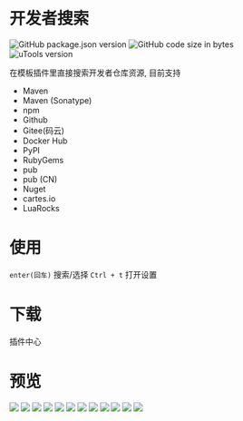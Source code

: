 # 开发者搜索
![GitHub package.json version](https://img.shields.io/github/package-json/v/LanyuanXiaoyao-Studio/utools-developer-search?label=%E4%BB%A3%E7%A0%81%E7%89%88%E6%9C%AC)
![GitHub code size in bytes](https://img.shields.io/github/languages/code-size/LanyuanXiaoyao-Studio/utools-developer-search?label=%E4%BB%A3%E7%A0%81%E4%BD%93%E7%A7%AF)
![uTools version](https://img.shields.io/badge/uTools%20%E7%89%88%E6%9C%AC-%3E%3D1.3.2-green)

在模板插件里直接搜索开发者仓库资源, 目前支持
- Maven
- Maven (Sonatype)
- npm
- Github
- Gitee(码云)
- Docker Hub
- PyPI
- RubyGems
- pub
- pub (CN)
- Nuget
- cartes.io
- LuaRocks

# 使用
`enter(回车)` 搜索/选择
`Ctrl + t` 打开设置

# 下载
插件中心

# 预览
![](https://s1.ax1x.com/2020/10/01/0MSlj0.png)
![](https://s1.ax1x.com/2020/10/01/0MSQcq.png)
![](https://s1.ax1x.com/2020/10/01/0MSM3n.png)
![](https://s1.ax1x.com/2020/10/01/0MS3uV.png)
![](https://s1.ax1x.com/2020/10/01/0MSK9s.png)
![](https://s1.ax1x.com/2020/10/01/0MS8BT.png)
![](https://s1.ax1x.com/2020/10/01/0MSGHU.png)
![](https://s1.ax1x.com/2020/10/01/0MStN4.png)
![](https://s1.ax1x.com/2020/10/01/0MSYEF.png)
![](https://s1.ax1x.com/2020/10/01/0MSN4J.png)
![](https://s1.ax1x.com/2020/10/01/0MSaC9.png)
![](https://s1.ax1x.com/2020/10/01/0MSd3R.png)
